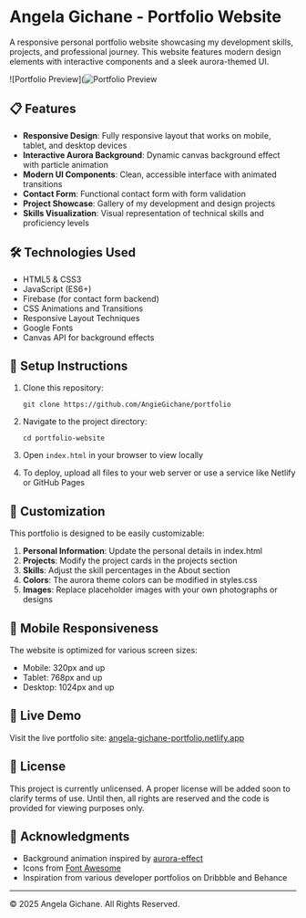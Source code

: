 # Angela Gichane - Portfolio Website

A responsive personal portfolio website showcasing my development skills, projects, and professional journey. This website features modern design elements with interactive components and a sleek aurora-themed UI.

![Portfolio Preview](![Portfolio Preview](Portfolo-Preview.png)

## 📋 Features

- **Responsive Design**: Fully responsive layout that works on mobile, tablet, and desktop devices
- **Interactive Aurora Background**: Dynamic canvas background effect with particle animation
- **Modern UI Components**: Clean, accessible interface with animated transitions
- **Contact Form**: Functional contact form with form validation
- **Project Showcase**: Gallery of my development and design projects
- **Skills Visualization**: Visual representation of technical skills and proficiency levels

## 🛠️ Technologies Used

- HTML5 & CSS3
- JavaScript (ES6+)
- Firebase (for contact form backend)
- CSS Animations and Transitions
- Responsive Layout Techniques
- Google Fonts
- Canvas API for background effects

## 🚀 Setup Instructions

1. Clone this repository:
   ```
   git clone https://github.com/AngieGichane/portfolio
   ```

2. Navigate to the project directory:
   ```
   cd portfolio-website
   ```

3. Open `index.html` in your browser to view locally

4. To deploy, upload all files to your web server or use a service like Netlify or GitHub Pages

## 🔧 Customization

This portfolio is designed to be easily customizable:

1. **Personal Information**: Update the personal details in index.html
2. **Projects**: Modify the project cards in the projects section
3. **Skills**: Adjust the skill percentages in the About section
4. **Colors**: The aurora theme colors can be modified in styles.css
5. **Images**: Replace placeholder images with your own photographs or designs

## 📱 Mobile Responsiveness

The website is optimized for various screen sizes:
- Mobile: 320px and up
- Tablet: 768px and up
- Desktop: 1024px and up

## 🔗 Live Demo

Visit the live portfolio site: [angela-gichane-portfolio.netlify.app](https://angela-gichane-portfolio.netlify.app)

## 📄 License

This project is currently unlicensed. A proper license will be added soon to clarify terms of use. Until then, all rights are reserved and the code is provided for viewing purposes only.

## 🙏 Acknowledgments

- Background animation inspired by [aurora-effect](https://github.com/example/aurora-effect)
- Icons from [Font Awesome](https://fontawesome.com)
- Inspiration from various developer portfolios on Dribbble and Behance

---

© 2025 Angela Gichane. All Rights Reserved.
